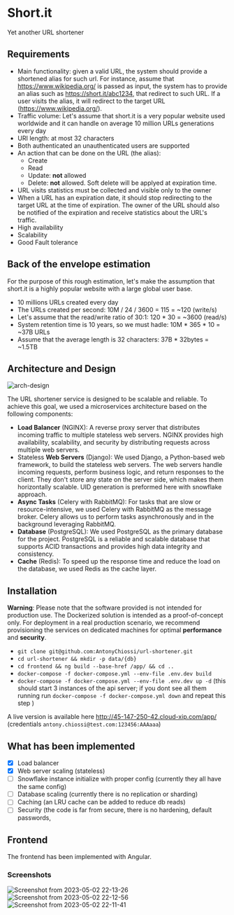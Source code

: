 # Short.it
Yet another URL shortener

## Requirements

- Main functionality: given a valid URL, the system should provide a shortened alias for such url. For instance, assume that https://www.wikipedia.org/ is passed as input, the system has to provide an alias such as https://short.it/abc1234, that redirect to such URL. If a user visits the alias, it will redirect to the target URL (https://www.wikipedia.org/).
- Traffic volume: Let's assume that short.it is a very popular website used worldwide and it can handle on average 10 million URLs generations every day
- URI length: at most 32 characters
- Both authenticated an unauthenticated users are supported
- An action that can be done on the URL (the alias):
  - Create
  - Read
  - Update: **not** allowed
  - Delete: **not** allowed. Soft delete will be applyed at expiration time.
- URL visits statistics must be collected and visible only to the owner
- When a URL has an expiration date, it should stop redirecting to the target URL at the time of expiration. The owner of the URL should also be notified of the expiration and receive statistics about the URL's traffic.
- High availability
- Scalability
- Good Fault tolerance

## Back of the envelope estimation
For the purpose of this rough estimation, let's make the assumption that short.it is a highly popular website with a large global user base.

- 10 millions URLs created every day
- The URLs created per second: 10M / 24 / 3600 = 115 = ~120 (write/s)
- Let's assume that the read/write ratio of 30:1: 120 * 30 = ~3600 (read/s)
- System retention time is 10 years, so we must hadle: 10M * 365 * 10 = ~37B URLs
- Assume that the average length is 32 characters: 37B * 32bytes = ~1.5TB

## Architecture and Design
![arch-design](https://user-images.githubusercontent.com/26548787/235768215-f4389258-355f-41d8-aa94-e1953f8b443d.png)

The URL shortener service is designed to be scalable and reliable. To achieve this goal, we used a microservices architecture based on the following components:

- **Load Balancer** (NGINX): A reverse proxy server that distributes incoming traffic to multiple stateless web servers. NGINX provides high availability, scalability, and security by distributing requests across multiple web servers.
- Stateless **Web Servers** (Django): We used Django, a Python-based web framework, to build the stateless web servers. The web servers handle incoming requests, perform business logic, and return responses to the client. They don't store any state on the server side, which makes them horizontally scalable. UID generation is preformed here with snowflake approach.
- **Async Tasks** (Celery with RabbitMQ): For tasks that are slow or resource-intensive, we used Celery with RabbitMQ as the message broker. Celery allows us to perform tasks asynchronously and in the background leveraging RabbitMQ.
- **Database** (PostgreSQL): We used PostgreSQL as the primary database for the project. PostgreSQL is a reliable and scalable database that supports ACID transactions and provides high data integrity and consistency.
- **Cache** (Redis): To speed up the response time and reduce the load on the database, we used Redis as the cache layer.
    
## Installation

**Warning**: Please note that the software provided is not intended for production use. The Dockerized solution is intended as a proof-of-concept only. For deployment in a real production scenario, we recommend provisioning the services on dedicated machines for optimal **performance** and **security**.

- `git clone git@github.com:AntonyChiossi/url-shortener.git`
- `cd url-shortener && mkdir -p data/{db}`
- `cd frontend && ng build --base-href /app/ && cd ..`
- `docker-compose -f docker-compose.yml --env-file .env.dev build`
- `docker-compose -f docker-compose.yml --env-file .env.dev up -d` (this should start 3 instances of the api server; if you dont see all them running run `docker-compose -f docker-compose.yml down` and repeat this step )

A live version is available here http://45-147-250-42.cloud-xip.com/app/ (credentials `antony.chiossi@test.com:123456:AAAaaa`)

## What has been implemented
- [x] Load balancer 
- [x] Web server scaling (stateless)
- [ ] Snowflake instance initialize with proper config (currently they all have the same config)
- [ ] Database scaling (currently there is no replication or sharding)
- [ ] Caching (an LRU cache can be added to reduce db reads)
- [ ] Security (the code is far from secure, there is no hardening, default passwords, 

## Frontend

The frontend has been implemented with Angular.

### Screenshots
![Screenshot from 2023-05-02 22-13-26](https://user-images.githubusercontent.com/26548787/235775614-9b458f44-0449-4565-9840-4355ef6557e6.png)
![Screenshot from 2023-05-02 22-12-56](https://user-images.githubusercontent.com/26548787/235775663-6cd787ba-cf39-4db2-9629-8153438bd916.png)
![Screenshot from 2023-05-02 22-11-41](https://user-images.githubusercontent.com/26548787/235775684-1ab35139-753c-4aa0-b4f1-3404926c4e5b.png)
